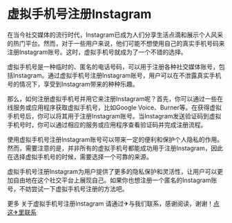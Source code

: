 # 虚拟手机号注册Instagram

在当今社交媒体的流行时代，Instagram已成为人们分享生活点滴和展示个人风采的热门平台。然而，对于一些用户来说，他们可能不想使用自己的真实手机号码来注册Instagram账号。这时，虚拟手机号就成为了一个不错的选择。

虚拟手机号是一种临时的、匿名的电话号码，可以用于注册各种社交媒体账号，包括Instagram。通过虚拟手机号注册Instagram账号，用户可以在不泄露真实手机号的情况下，享受到Instagram带来的种种乐趣。

那么，如何注册虚拟手机号并用它来注册Instagram呢？首先，你可以通过一些在线服务或应用程序获取虚拟手机号，比如Google Voice、Burner等。在获得虚拟手机号后，你可以将其用于注册Instagram账号。当Instagram发送验证码到虚拟手机号时，你可以通过相应的服务或应用程序查看验证码并完成注册流程。

使用虚拟手机号注册Instagram账号可以带来一定的便利和保护个人隐私的作用。然而，需要注意的是，并非所有的虚拟手机号都能成功用于注册Instagram，因此在选择虚拟手机号的时候，需要选择一个可靠的来源。

虚拟手机号注册Instagram为用户提供了更多的隐私保护和灵活性，让用户可以更加自由地在这个社交平台上展现自己。如果你也想注册一个匿名的Instagram账号，不妨尝试一下虚拟手机号注册的方法吧。

更多 关于虚拟手机号注册Instagram 请通过✈与我们联系，感谢阅读，谢谢！[点这✈里联系](https://add.k02.cc)